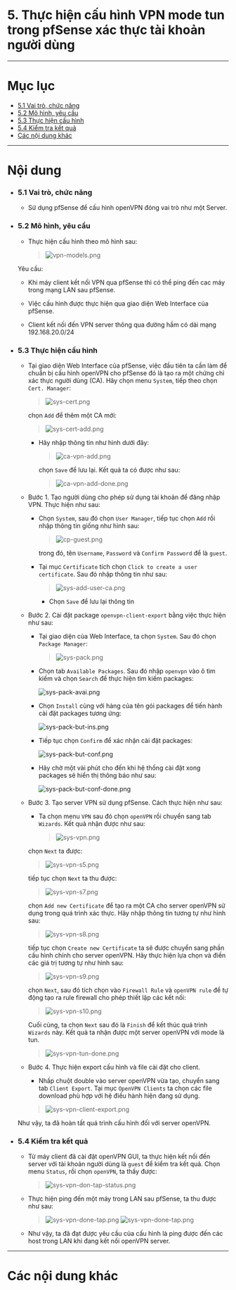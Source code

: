 # 5. Thực hiện cấu hình VPN mode tun trong pfSense xác thực tài khoản người dùng

____

# Mục lục


- [5.1 Vai trò, chức năng](#about)
- [5.2 Mô hình, yêu cầu](#models)
- [5.3 Thực hiện cấu hình](#config)
- [5.4 Kiểm tra kết quả](#checking)
- [Các nội dung khác](#content-others)

____

# <a name="content">Nội dung</a>

- ### <a name="about">5.1 Vai trò, chức năng</a>

    - Sử dụng pfSense để cấu hình openVPN đóng vai trò như một Server.

- ### <a name="models">5.2 Mô hình, yêu cầu</a>

    - Thực hiện cấu hình theo mô hình sau:

        > ![vpn-models.png](../images/vpn-models.png)

    Yêu cầu:

    - Khi máy client kết nối VPN qua pfSense thì có thể ping đến cac máy trong mạng LAN sau pfSense.

    - Việc cấu hình được thực hiện qua giao diện Web Interface của pfSense.

    - Client kết nối đến VPN server thông qua đường hầm có dải mạng 192.168.20.0/24

- ### <a name="config">5.3 Thực hiện cấu hình</a>

    - Tại giao diện Web Interface của pfSense, việc đầu tiên ta cần làm để chuẩn bị cấu hình openVPN cho pfSense đó là tạo ra một chứng chỉ xác thực người dùng (CA). Hãy chọn menu `System`, tiếp theo chọn `Cert. Manager`:

        > ![sys-cert.png](../images/sys-cert.png)

        chọn `Add` để thêm một CA mới:

        > ![sys-cert-add.png](../images/sys-cert-add.png)

        - Hãy nhập thông tin như hình dưới đây: 

            > ![ca-vpn-add.png](../images/ca-vpn-add.png)

            chọn `Save` để lưu lại. Kết quả ta có được như sau:

            > ![ca-vpn-add-done.png](../images/ca-vpn-add-done.png)


    - Bước 1. Tạo người dùng cho phép sử dụng tài khoản để đăng nhập VPN. Thực hiện như sau:
    
        + Chọn `System`, sau đó chọn `User Manager`, tiếp tục chọn `Add` rồi nhập thông tin giống như hình sau:

            > ![cp-guest.png](../images/cp-guest.png)

            trong đó, tên `Username`, `Password` và `Confirm Password` để là `guest`.
    
        + Tại mục `Certificate` tích chọn `Click to create a user certificate`. Sau đó nhập thông tin như sau:
            
            > ![sys-add-user-ca.png](../images/sys-add-user-ca.png)

            + Chọn `Save` để lưu lại thông tin

    - Bước 2. Cài đặt package `openvpn-client-export` bằng việc thực hiện như sau:

        + Tại giao diện của Web Interface, ta chọn `System`. Sau đó chọn `Package Manager`:

            >![sys-pack.png](../images/sys-pack.png)

        + Chọn tab `Available Packages`. Sau đó nhập `openvpn` vào ô tìm kiếm và chọn `Search` để thực hiện tìm kiếm packages:

            ![sys-pack-avai.png](../images/sys-pack-avai-vpn.png)

        +   Chọn `Install` cùng với hàng của tên gói packages để tiến hành cài đặt packages tương ứng:

            ![sys-pack-but-ins.png](../images/sys-pack-but-ins-vpn.png)

        + Tiếp tục chọn `Confirm` để xác nhận cài đặt packages:

            ![sys-pack-but-conf.png](../images/sys-pack-but-conf-vpn.png)

        + Hãy chờ một vài phút cho đến khi hệ thống cài đặt xong packages sẽ hiển thị thông báo như sau:

            ![sys-pack-but-conf-done.png](../images/sys-pack-but-conf-done-vpn.png)

    
    - Bước 3. Tạo server VPN sử dụng pfSense. Cách thực hiện như sau:

        + Ta chọn menu `VPN` sau đó chọn `openVPN` rồi chuyển sang tab `Wizards`. Kết quả nhận được như sau:

            > ![sys-vpn.png](../images/sys-vpn.png)

        chọn `Next` ta được:

        > ![sys-vpn-s5.png](../images/sys-vpn-s5.png)

        tiếp tục chọn `Next` ta thu được:

        > ![sys-vpn-s7.png](../images/sys-vpn-s7.png)
        
        chọn `Add new Certificate` để tạo ra một CA cho server openVPN sử dụng trong quá trình xác thực. Hãy nhập thông tin tương tự như hình sau:

        > ![sys-vpn-s8.png](../images/sys-vpn-s8.png)

        tiếp tục chọn `Create new Certificate` ta sẽ được chuyển sang phần cấu hình chính cho server openVPN. Hãy thực hiện lựa chọn và điền các giá trị tương tự như hình sau:

        > ![sys-vpn-s9.png](../images/sys-vpn-s9.png)

        chọn `Next`, sau đó tích chọn vào `Firewall Rule` và `openVPN rule` để tự động tạo ra rule firewall cho phép thiết lập các kết nối:
        
        > ![sys-vpn-s10.png](../images/sys-vpn-s10.png)

        Cuối cùng, ta chọn `Next` sau đó là `Finish` để kết thúc quá trình `Wizards` này. Kết quả ta nhận được một server openVPN với mode là tun.

        > ![sys-vpn-tun-done.png](../images/sys-vpn-tun-done.png)

    - Bước 4. Thực hiện export cấu hình và file cài đặt cho client.

        + Nhấp chuột double vào server openVPN vừa tạo, chuyển sang tab `Client Export`. Tại mục `OpenVPN Clients` ta chọn các file download phù hợp với hệ điều hành hiện đang sử dụng.

        > ![sys-vpn-client-export.png](../images/sys-vpn-client-export.png)


    Như vậy, ta đã hoàn tất quá trình cấu hình đối với server openVPN.

- ### <a name="checking">5.4 Kiểm tra kết quả</a>

    - Từ máy client đã cài đặt openVPN GUI, ta thực hiện kết nối đến server với tài khoản người dùng là `guest` để kiểm tra kết quả. Chọn menu `Status`, rồi chọn `openVPN`, ta thấy được:

        > ![sys-vpn-don-tap-status.png](../images/sys-vpn-don-tun-status.png)

    - Thực hiện ping đến một máy trong LAN sau pfSense, ta thu được như sau:

        > ![sys-vpn-done-tap.png](../images/sys-vpn-done-tap.png)
        > ![sys-vpn-done-tap.png](../images/sys-vpn-done-tun.png)

    - Như vậy, ta đã đạt được yêu cầu của cấu hình là ping được đến các host trong LAN khi đang kết nối openVPN server.

____

# <a name="content-others">Các nội dung khác</a>
